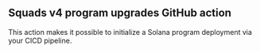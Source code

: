 ## Squads v4 program upgrades GitHub action

This action makes it possible to initialize a Solana program deployment via your CICD pipeline.
